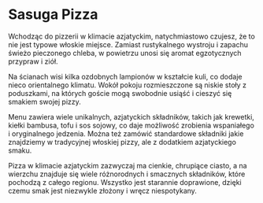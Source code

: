 # Sasuga Pizza
 
Wchodząc do pizzerii w klimacie azjatyckim, natychmiastowo czujesz, że to nie jest typowe włoskie miejsce. Zamiast rustykalnego wystroju i zapachu świeżo pieczonego chleba, w powietrzu unosi się aromat egzotycznych przypraw i ziół.

Na ścianach wisi kilka ozdobnych lampionów w kształcie kuli, co dodaje nieco orientalnego klimatu. Wokół pokoju rozmieszczone są niskie stoły z poduszkami, na których goście mogą swobodnie usiąść i cieszyć się smakiem swojej pizzy.

Menu zawiera wiele unikalnych, azjatyckich składników, takich jak krewetki, kiełki bambusa, tofu i sos sojowy, co daje możliwość zrobienia wspaniałego i oryginalnego jedzenia. Można też zamówić standardowe składniki jakie znajdziemy w tradycyjnej włoskiej pizzy, ale z dodatkiem azjatyckiego smaku.

Pizza w klimacie azjatyckim zazwyczaj ma cienkie, chrupiące ciasto, a na wierzchu znajduje się wiele różnorodnych i smacznych składników, które pochodzą z całego regionu. Wszystko jest starannie doprawione, dzięki czemu smak jest niezwykle złożony i wręcz niespotykany.
